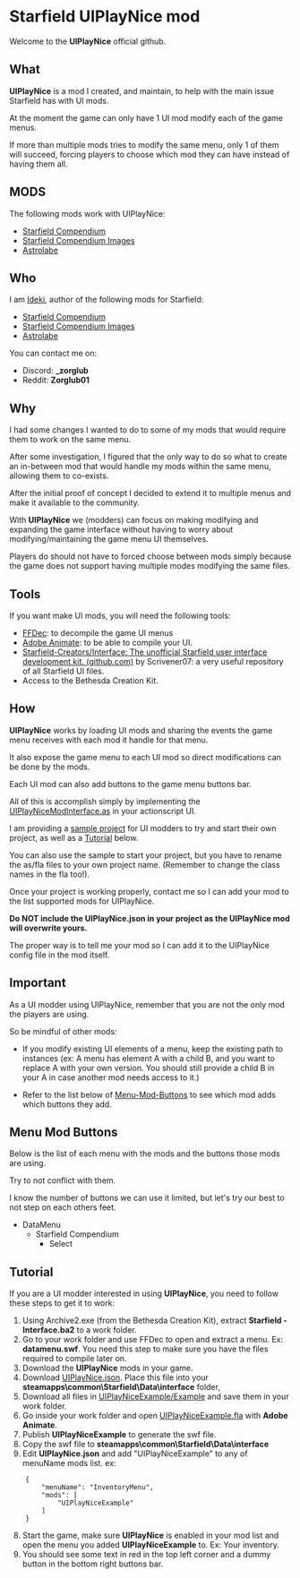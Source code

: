# Starfield UIPlayNice mod

Welcome to the **UIPlayNice** official github.


## What

**UIPlayNice** is a mod I created, and maintain, to help with the main issue Starfield has with UI mods.

At the moment the game can only have 1 UI mod modify each of the game menus.

If more than multiple mods tries to modify the same menu, only 1 of them will succeed, forcing players to choose which mod they can have instead of having them all.
## MODS
The following mods work with UIPlayNice:
- [Starfield Compendium](https://creations.bethesda.net/en/starfield/details/2fccc6a3-0368-4b40-bbd4-6a1551d44e41/Starfield_Compendium)
- [Starfield Compendium Images](https://creations.bethesda.net/en/starfield/details/a118157d-598b-4c7f-a003-bf982b84eab0/Starfield_Compendium_Images)
- [Astrolabe](https://creations.bethesda.net/en/starfield/details/8c1a34fb-0ef4-4208-b3cb-a8f2493b1618/Astrolabe)

## Who

I am [Ideki](https://creations.bethesda.net/en/starfield/all?author_displayname=Ideki), author of the following mods for Starfield:
- [Starfield Compendium](https://creations.bethesda.net/en/starfield/details/2fccc6a3-0368-4b40-bbd4-6a1551d44e41/Starfield_Compendium)
- [Starfield Compendium Images](https://creations.bethesda.net/en/starfield/details/a118157d-598b-4c7f-a003-bf982b84eab0/Starfield_Compendium_Images)
- [Astrolabe](https://creations.bethesda.net/en/starfield/details/8c1a34fb-0ef4-4208-b3cb-a8f2493b1618/Astrolabe)

You can contact me on:
- Discord: **_zorglub**
- Reddit: **Zorglub01**

## Why
I had some changes I wanted to do to some of my mods that would require them to work on the same menu.

After some investigation, I figured that the only way to do so what to create an in-between mod that would handle my mods within the same menu, allowing them to co-exists.

After the initial proof of concept I decided to extend it to multiple menus and make it available to the community.

With **UIPlayNice** we (modders) can focus on making modifying and expanding the game interface without having to worry about modifying/maintaining the game menu UI themselves.

Players do should not have to forced choose between mods simply because the game does not support having multiple modes modifying the same files.

## Tools

If you want make UI mods, you will need the following tools:

 - [FFDec](https://github.com/jindrapetrik/jpexs-decompiler): to decompile the game UI menus
 - [Adobe Animate](https://www.adobe.com/ca/products/animate.html): to be able to compile your UI.
 - [Starfield-Creators/Interface: The unofficial Starfield user interface development kit. (github.com)](https://github.com/Starfield-Creators/Interface) by Scrivener07: a very useful repository of all Starfield UI files.
 - Access to the Bethesda Creation Kit.

## How
**UIPlayNice** works by loading UI mods and sharing the events the game menu receives with each mod it handle for that menu.

It also expose the game menu to each UI mod so direct modifications can be done by the mods.

Each UI mod can also add buttons to the game menu buttons bar.

All of this is accomplish simply by implementing the [UIPlayNiceModInterface.as](Example/UIPlayNiceModInterface.as) in your actionscript UI.

I am providing a [sample project](Example) for UI modders to try and start their own project, as well as a [Tutorial](#tutorial) below.

You can also use the sample to start your project, but you have to rename the as/fla files to your own project name. (Remember to change the class names in the fla too!).

Once your project is working properly, contact me so I can add your mod to the list supported mods for UIPlayNice.

**Do NOT include the UIPlayNice.json in your project as the UIPlayNice mod will overwrite yours.**

The proper way is to tell me your mod so I can add it to the UIPlayNice config file in the mod itself.
## Important
As a UI modder using UIPlayNice, remember that you are not the only mod the players are using.

So be mindful of other mods:

-  If you modify existing UI elements of a menu, keep the existing path to instances (ex: A menu has element A with a child B, and you want to replace A with your own version. You should still provide a child B in your A in case another mod needs access to it.)

- Refer to the list below of [Menu-Mod-Buttons](#menu-mod-buttons) to see which mod adds which buttons they add.
## Menu Mod Buttons
Below is the list of each menu with the mods and the buttons those mods are using.

Try to not conflict with them.

I know the number of buttons we can use it limited, but let's try our best to not step on each others feet.

- DataMenu
  - Starfield Compendium
	  - Select

## Tutorial

If you are a UI modder interested in using **UIPlayNice**, you need to follow these steps to get it to work:
1. Using Archive2.exe (from the Bethesda Creation Kit), extract **Starfield - Interface.ba2** to a work folder.
2. Go to your work folder and use FFDec to open and extract a menu. Ex: **datamenu.swf**. You need this step to make sure you have the files required to compile later on.
3. Download the **UIPlayNice** mods in your game.
4. Download [UIPlayNice.json](Config/UIPlayNice.json).
Place this file into your **steamapps\common\Starfield\Data\interface** folder,
5. Download all files in [UIPlayNiceExample/Example](Example) and save them in your work folder.
4. Go inside your work folder and open [UIPlayNiceExample.fla](Example/UIPlayNiceExample.fla") with **Adobe Animate**.
5. Publish **UIPlayNiceExample** to generate the swf file.
6. Copy the swf file to **steamapps\common\Starfield\Data\interface**
7. Edit **UIPlayNice.json** and add "UIPlayNiceExample" to any of menuName mods list. ex:
```
 	{
		"menuName": "InventoryMenu",
		"mods": [
			"UIPlayNiceExample"
		]
	}
```
8. Start the game, make sure **UIPlayNice** is enabled in your mod list and open the menu you added **UIPlayNiceExample** to. Ex: Your inventory.
9. You should see some text in red in the top left corner and a dummy button in the bottom right buttons bar.